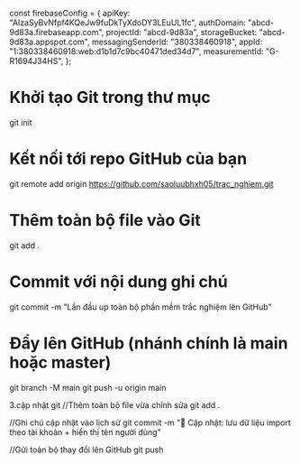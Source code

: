 const firebaseConfig = {
apiKey: "AIzaSyBvNfpf4KQeJw9fuDkTyXdoDY3LEuUL1fc",
authDomain: "abcd-9d83a.firebaseapp.com",
projectId: "abcd-9d83a",
storageBucket: "abcd-9d83a.appspot.com",
messagingSenderId: "380338460918",
appId: "1:380338460918:web:d1b1d7c9bc40471ded34d7",
measurementId: "G-R1694J34HS",
};

# Khởi tạo Git trong thư mục

git init

# Kết nối tới repo GitHub của bạn

git remote add origin https://github.com/saoluubhxh05/trac_nghiem.git

# Thêm toàn bộ file vào Git

git add .

# Commit với nội dung ghi chú

git commit -m "Lần đầu up toàn bộ phần mềm trắc nghiệm lên GitHub"

# Đẩy lên GitHub (nhánh chính là main hoặc master)

git branch -M main
git push -u origin main

3.cập nhật git
//Thêm toàn bộ file vừa chỉnh sửa
git add .

//Ghi chú cập nhật vào lịch sử
git commit -m "🔄 Cập nhật: lưu dữ liệu import theo tài khoản + hiển thị tên người dùng"

//Gửi toàn bộ thay đổi lên GitHub
git push
